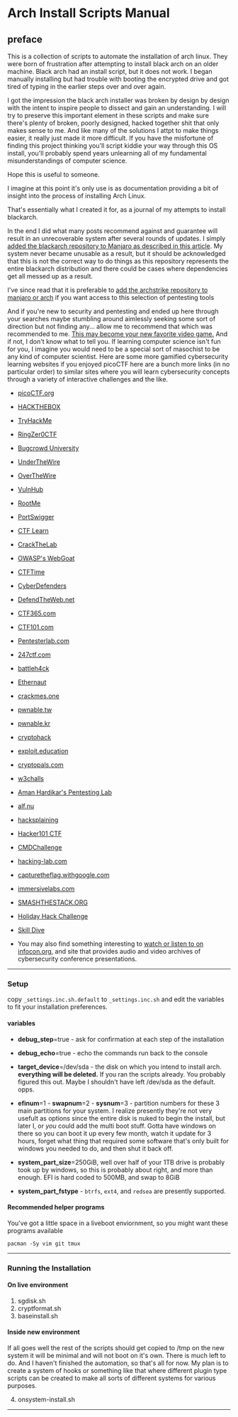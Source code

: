 # Arch Install Scripts Manual

## preface

This is a collection of scripts to automate the installation of arch linux. They were born of frustration after attempting to install black arch on an older machine. Black arch had an install script, but it does not work. I began manually installing but had trouble with booting the encrypted drive and got tired of typing in the earlier steps over and over again.

I got the impression the black arch installer was broken by design
by design with the intent to inspire people to dissect and gain an understanding. I will try to preserve this important element in these scripts and make sure there's plenty of broken, poorly designed, hacked together shit that only makes sense to me. And like many of the solutions I attpt to make things easier, it really just made it more difficult. If you have the misfortune of finding this project thinking you'll script kiddie your way through this OS install, you'll probably spend years unlearning all of my fundamental misunderstandings of computer science.

Hope this is useful to someone.

I imagine at this point it's only use is as documentation providing a bit of insight into the process of installing Arch Linux. 

That's essentially what I created it for, as a journal of my attempts to install blackarch. 

In the end I did what many posts recommend against and guarantee will result in an unrecoverable system after several rounds of updates. I simply [added the blackarch repository to Manjaro as described in this article](https://infosecjunky.com/installing-blackarch-tools-in-manjaro/). My system never became unusable as a result, but it should be acknowledged that this is not the correct way to do things as this repository represents the entire blackarch distribution and there could be cases where dependencies get all messed up as a result.

I've since read that it is preferable to [add the archstrike repository to manjaro or arch](https://archstrike.org/wiki/setup) if you want access to this selection of pentesting tools 

And if you're new to security and pentesting and ended up here through your searches maybe stumbling around aimlessly seeking some sort of direction but not finding any... allow me to recommend that which was recommended to me. [This may become your new favorite video game.](https://picoctf.org) And if not, I don't know what to tell you. If learning computer science isn't fun for you, I imagine you would need to be a special sort of masochist to be any kind of computer scientist. Here are some more gamified cybersecurity learning websites if you enjoyed picoCTF here are a bunch more links (in no particular order) to similar sites where you will learn cybersecurity concepts through a variety of interactive challenges and the like. 

- [picoCTF.org](https://picoctf.org)
- [HACKTHEBOX](https://www.hackthebox.com)
- [TryHackMe](https://tryhackme.com)
- [RingZer0CTF](https://ringzer0ctf.com/)
- [Bugcrowd University](https://www.bugcrowd.com/resources/levelup/)
- [UnderTheWire](https://underthewire.tech)
- [OverTheWire](https://overthewire.org/wargames/)
- [VulnHub](https://www.vulnhub.com/)
- [RootMe](https://www.root-me.org/?lang=en)
- [PortSwigger](https://portswigger.net/web-security)
- [CTF Learn](https://ctflearn.com/)
- [CrackTheLab](https://www.crackthelab.com/)
- [OWASP's WebGoat](https://owasp.org/www-project-webgoat/)
- [CTFTime](https://ctftime.org/)
- [CyberDefenders](https://cyberdefenders.org/)
- [DefendTheWeb.net](https://defendtheweb.net/dashboard)
- [CTF365.com](https://ctf365.com)
- [CTF101.com](https://ctf101.com)
- [Pentesterlab.com](https://pentesterlab.com)
- [247ctf.com](https://247ctf.com)
- [battleh4ck](https://seela.io/battleh4ck/)
- [Ethernaut](https://ethernaut.openzeppelin.com/)
- [crackmes.one](https://crackmes.one/)
- [pwnable.tw](https://pwnable.tw/)
- [pwnable.kr](https://pwnable.kr/)
- [cryptohack](https://cryptohack.org/)
- [exploit.education](https://exploit.education/)
- [cryptopals.com](https://cryptopals.com/)
- [w3challs](https://w3challs.com/)
- [Aman Hardikar's Pentesting Lab](https://www.amanhardikar.com/mindmaps/Practice.html)
- [alf.nu](https://www.alf.nu/alert1)
- [hacksplaining](https://www.hacksplaining.com/)
- [Hacker101 CTF](https://ctf.hacker101.com/)
- [CMDChallenge](https://cmdchallenge.com/)
- [hacking-lab.com](https://hacking-lab.com/)
- [capturetheflag.withgoogle.com](https://capturetheflag.withgoogle.com/)
- [immersivelabs.com](https://www.immersivelabs.com/)
- [SMASHTHESTACK.ORG](https://www.smashthestack.org/)
- [Holiday Hack Challenge](https://www.holidayhackchallenge.com)
- [Skill Dive](https://ine.com/dive)

  
- You may also find something interesting to [watch or listen to on infocon.org](https://infocon.org), and site that provides audio and video archives of cybersecurity conference presentations. 

---
### Setup
copy `_settings.inc.sh.default` to `_settings.inc.sh` and edit the variables
to fit your installation preferences.

#### variables
* **debug_step**=true - ask for confirmation at each step of the installation
* **debug_echo**=true - echo the commands run back to the console

* **target_device**=/dev/sda - the disk on which you intend to install arch. **everything will be
 deleted.** If you ran the scripts already. You probably figured this out. Maybe I
 shouldn't have left /dev/sda as the default. opps.

* **efinum**=1 - **swapnum**=2 - **sysnum**=3 - partition numbers for these 3 main partitions for
  your system. I realize presently they're not very usefult as options since the
  entire disk is nuked to begin the install, but later I, or *you* could add the
  multi boot stuff. Gotta have windows on there so you can boot it up every few
  month, watch it update for 3 hours, forget what thing that required some software
  that's only built for windows you needed to do, and then shut it back off.

* **system_part_size**=250GiB, well over half of your 1TB drive is probably took up
 by windows, so this is probably about right, and more than enough. EFI is hard coded
 to 500MB, and swap to 8GiB

* **system_part_fstype** - `btrfs`, `ext4`, and `redsea` are presently supported.

#### Recommended helper programs
You've got a little space in a liveboot enviornment, so you might want these programs
available

`pacman -Sy vim git tmux`

---

### Running the Installation

#### On live environment

  1) sgdisk.sh
  2) cryptformat.sh
  3) baseinstall.sh

#### Inside new environment
If all goes well the rest of the scripts should get copied to /tmp on the new
system it will be minimal and will not boot on it's own. There is much left to do.
And I haven't finished the automation, so that's all for now. My plan is to create a
system of hooks or something like that where different plugin type scripts can be
created to make all sorts of different systems for various purposes.

  4) onsystem-install.sh
---
